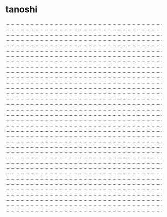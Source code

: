 # tanoshi

................................................................................................................................................................................................................................................................................................................................................................................................................................................................................................................................................................................................................................................................................................................................................................................................................................................................................................................................................................................................................................................................................................................................................................................................................................................................................................................................................................................................................................................................................................................................................................................................................................................................................................................................................................................................................................................................................................................................................................................................................................................................................................................................................................................................................................................................................................................................................................................................................................................................................................................................................................................................................................................................................................................................................................................................................................................................................................................................................................................................................................................................................................................................................................................................................................................................................................................................................................................................................................................................................................................................................................................................................................................................................................................................................................................................................................................................................................................................................................................................................................................................................................................................................................................................................................................................................................................................................................................................................................................................................................................................................................................................................................................